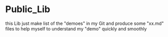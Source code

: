 # Public_Lib
this Lib just make list of the "demoes" in my Git and produce some "xx.md" files to help myself to understand my "demo" quickly and smoothly
